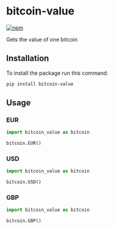 # bitcoin-value

[![npm](https://img.shields.io/pypi/v/bitcoin-value.svg)](https://pypi.org/project/bitcoin-value/)

Gets the value of one bitcoin

## Installation
To install the package run this command:

```bash
pip install bitcoin-value
```

## Usage

### EUR

```python
import bitcoin_value as bitcoin

bitcoin.EUR()
```

### USD

```python
import bitcoin_value as bitcoin

bitcoin.USD()
```


### GBP

```python
import bitcoin_value as bitcoin

bitcoin.GBP()
```